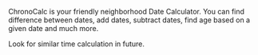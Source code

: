 ChronoCalc is your friendly neighborhood Date Calculator.
You can find difference between dates, add dates, subtract dates, find age based on a given date and much more.

Look for similar time calculation in future.
